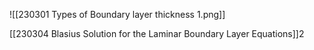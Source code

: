   
![[230301 Types of Boundary layer thickness 1.png]]

[[230304 Blasius Solution for the Laminar Boundary Layer Equations]]2

